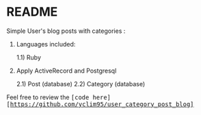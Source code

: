 # README

Simple User's blog posts with categories : 

1) Languages included:

	1.1) Ruby 


2) Apply ActiveRecord and Postgresql 

	2.1) Post (database)
	2.2) Category (database)



Feel free to review the <tt>[code here][https://github.com/yclim95/user_category_post_blog]</tt> 
